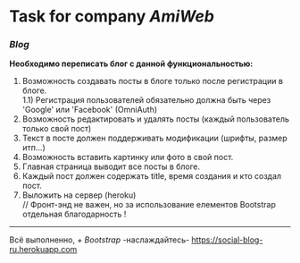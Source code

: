 # Task for company *AmiWeb*
### *Blog*
 **Необходимо переписать блог с данной функциональностью:**
 1) Возможность создавать посты в блоге только после регистрации в блоге.  
 1.1) Регистрация пользователей обязательно должна быть через 'Google' или 'Facebook' (OmniAuth)   
2) Возможность редактировать и удалять посты (каждый пользователь только свой пост)
3) Текст в посте должен поддерживать модификации (шрифты, размер итп...)
4) Возможность вставить картинку или фото в свой пост.
5) Главная страница выводит все посты в блоге.
6) Каждый пост должен содержать title, время создания и кто создал пост.
7) Выложить на сервер (heroku)  
// Фронт-энд не важен, но за использование елементов Bootstrap отдельная благодарность !

****
Всё выполненно, *+ Bootstrap* -наслаждайтесь-
https://social-blog-ru.herokuapp.com
